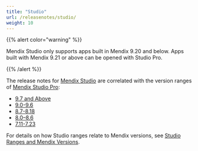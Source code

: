 ```yaml
---
title: "Studio"
url: /releasenotes/studio/
weight: 10
---
```


{{% alert color="warning" %}}

Mendix Studio only supports apps built in Mendix 9.20 and below. Apps built with Mendix 9.21 or above can be opened with Studio Pro.

{{% /alert %}}

The release notes for [Mendix Studio](/releasenotes/studio/) are correlated with the version ranges of [Mendix Studio Pro](/releasenotes/studio-pro/): 

* [9.7 and Above](/releasenotes/studio/9.7-and-above/)
* [9.0-9.6](/releasenotes/studio/9.0-9.6/)
* [8.7-8.18](/releasenotes/studio/8.7-8.18/)
* [8.0–8.6](/releasenotes/studio/8.0-8.6/)
* [7.11-7.23](/releasenotes/studio/7.11-7.23/)

For details on how Studio ranges relate to Mendix versions, see [Studio Ranges and Mendix Versions](/studio/general-versions/).
